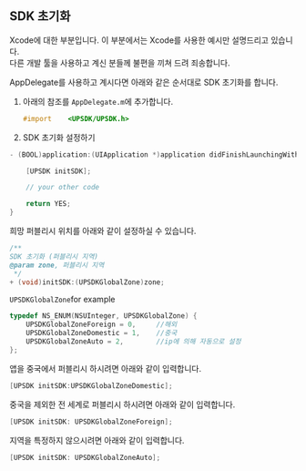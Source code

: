 ## SDK 초기화

Xcode에 대한 부분입니다. 이 부분에서는 Xcode를 사용한 예시만 설명드리고 있습니다. <br />
다른 개발 툴을 사용하고 계신 분들께 불편을 끼쳐 드려 죄송합니다.

AppDelegate를 사용하고 계시다면 아래와 같은 순서대로 SDK 초기화를 합니다.

1. 아래의 참조를 `AppDelegate.m`에 추가합니다.

    ```objective-c
    #import    <UPSDK/UPSDK.h>
    ```

2. SDK 초기화 설정하기

```objective-c
- (BOOL)application:(UIApplication *)application didFinishLaunchingWithOptions:(NSDictionary *)launchOptions {

    [UPSDK initSDK];

    // your other code

    return YES;
}
```

희망 퍼블리시 위치를 아래와 같이 설정하실 수 있습니다.
```objective-c
/**
SDK 초기화 (퍼블리시 지역)
@param zone, 퍼블리시 지역
 */
+ (void)initSDK:(UPSDKGlobalZone)zone;
```

`UPSDKGlobalZone`for example

```objective-c
typedef NS_ENUM(NSUInteger, UPSDKGlobalZone) {
    UPSDKGlobalZoneForeign = 0,     //해외
    UPSDKGlobalZoneDomestic = 1,    //중국
    UPSDKGlobalZoneAuto = 2,        //ip에 의해 자동으로 설정
};
```
앱을 중국에서 퍼블리시 하시려면 아래와 같이 입력합니다.

```objective-c
[UPSDK initSDK:UPSDKGlobalZoneDomestic];
```

중국을 제외한 전 세계로 퍼블리시 하시려면 아래와 같이 입력합니다.

```objective-c
[UPSDK initSDK: UPSDKGlobalZoneForeign];
```

지역을 특정하지 않으시려면 아래와 같이 입력합니다.

```objective-c
[UPSDK initSDK: UPSDKGlobalZoneAuto];
```
